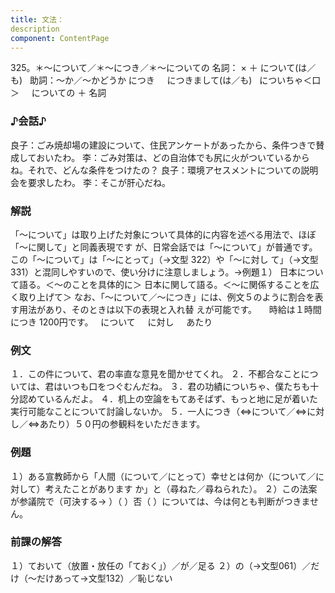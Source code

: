 ```yaml
---
title: 文法：
description
component: ContentPage
---
```



325。＊～について／＊～につき／＊～についての
名詞： × ＋ について(は／も)  
助詞：～か／～かどうか につき  
  につきまして(は／も)
  についちゃ＜口＞  
  についての ＋ 名詞
### ♪会話♪
良子：ごみ焼却場の建設について、住民アンケートがあったから、条件つきで賛成しておいたわ。
李：ごみ対策は、どの自治体でも尻に火がついているからね。それで、どんな条件をつけたの？
良子：環境アセスメントについての説明会を要求したわ。
李：そこが肝心だね。
### 解説
「～について」は取り上げた対象について具体的に内容を述べる用法で、ほぼ「～に関して」と同義表現です が、日常会話では「～について」が普通です。この「～について」は「～にとって」（→文型 322）や「～に対し
て」（→文型331）と混同しやすいので、使い分けに注意しましょう。→例題１）
日本について語る。＜～のことを具体的に＞ 日本に関して語る。＜～に関係することを広く取り上げて＞
なお、「～について／～につき」には、例文５のように割合を表す用法があり、そのときは以下の表現と入れ替
えが可能です。    
時給は１時間 につき 1200円です。
  について  
  に対し  
  あたり  
### 例文
１．この件について、君の率直な意見を聞かせてくれ。
２．不都合なことについては、君はいつも口をつぐむんだね。
３．君の功績についちゃ、僕たちも十分認めているんだよ。
４．机上の空論をもてあそばず、もっと地に足が着いた実行可能なことについて討論しないか。
５．一人につき（⇔について／⇔に対し／⇔あたり）５０円の参観料をいただきます。
### 例題
１）ある宣教師から「人間（について／にとって）幸せとは何か（について／に対して）考えたことがあります か」と（尋ねた／尋ねられた）。
２）この法案が参議院で（可決する→ ）（ ）否（ ）については、今は何とも判断がつきません。
### 前課の解答
１）ておいて（放置・放任の「ておく」）／が／足る
２）の（→文型061）／だけ（～だけあって→文型132）／恥じない
